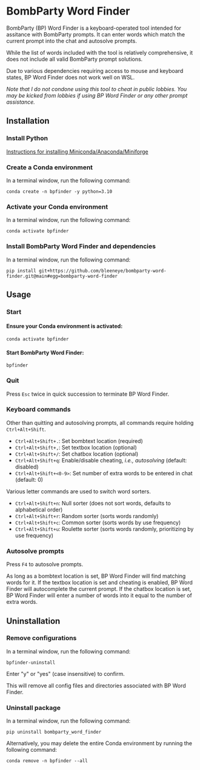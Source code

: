 # BombParty Word Finder

BombParty (BP) Word Finder is a keyboard-operated tool intended for assitance with BombParty prompts.
It can enter words which match the current prompt into the chat and autosolve prompts.

While the list of words included with the tool is relatively comprehensive,
it does not include all valid BombParty prompt solutions.

Due to various dependencies requiring access to mouse and keyboard states,
BP Word Finder does not work well on WSL.

*Note that I do not condone using this tool to cheat in public lobbies.
You may be kicked from lobbies if using BP Word Finder or any other prompt assistance.*

## Installation

### Install Python

[Instructions for installing Miniconda/Anaconda/Miniforge](https://docs.conda.io/projects/conda/en/latest/user-guide/install/index.html)

### Create a Conda environment

In a terminal window, run the following command:

```
conda create -n bpfinder -y python=3.10
```

### Activate your Conda environment

In a terminal window, run the following command:

```
conda activate bpfinder
```

### Install BombParty Word Finder and dependencies

In a terminal window, run the following command:

```
pip install git+https://github.com/bleeneye/bombparty-word-finder.git@main#egg=bombparty-word-finder
```

## Usage

### Start

#### Ensure your Conda environment is activated:

```
conda activate bpfinder
```

#### Start BombParty Word Finder:

```
bpfinder
```

### Quit

Press `Esc` twice in quick succession to terminate BP Word Finder.

### Keyboard commands

Other than quitting and autosolving prompts, all commands require holding `Ctrl+Alt+Shift`.

- `Ctrl+Alt+Shift+.`: Set bombtext location (required)
- `Ctrl+Alt+Shift+,`: Set textbox location (optional)
- `Ctrl+Alt+Shift+/`: Set chatbox location (optional)
- `Ctrl+Alt+Shift+q`: Enable/disable cheating, *i.e., autosolving* (default: disabled)
- `Ctrl+Alt+Shift+<0-9>`: Set number of extra words to be entered in chat (default: 0)

Various letter commands are used to switch word sorters.

- `Ctrl+Alt+Shift+n`: Null sorter (does not sort words, defaults to alphabetical order)
- `Ctrl+Alt+Shift+r`: Random sorter (sorts words randomly)
- `Ctrl+Alt+Shift+c`: Common sorter (sorts words by use frequency)
- `Ctrl+Alt+Shift+u`: Roulette sorter (sorts words randomly, prioritizing by use frequency)

### Autosolve prompts

Press `F4` to autosolve prompts.

As long as a bombtext location is  set, BP Word Finder will find matching words for it.
If the textbox location is set and cheating is enabled, BP Word Finder will autocomplete the current prompt.
If the chatbox location is set, BP Word Finder will enter a number of words into it equal to the number of extra words.

## Uninstallation

### Remove configurations

In a terminal window, run the following command:

```
bpfinder-uninstall
```

Enter "y" or "yes" (case insensitive) to confirm.

This will remove all config files and directories associated with BP Word Finder.

### Uninstall package

In a terminal window, run the following command:

```
pip uninstall bombparty_word_finder
```

Alternatively, you may delete the entire Conda environment by running the following command:

```
conda remove -n bpfinder --all
```

